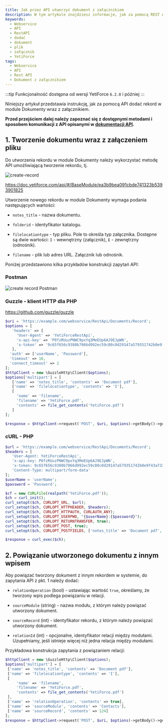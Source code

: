 ```yaml
---
title: Jak przez API utworzyć dokument z załącznikiem
description: W tym artykule znajdziesz informacje, jak za pomocą REST API dodać rekord w module Dokumenty wraz z załącznikiem
keywords:
  - Webservice
  - API
  - RestAPI
  - dodać
  - dokument
  - plik
  - załącznik
  - YetiForce
tags:
  - Webservice
  - API
  - Rest API
  - Dokument z załącznikiem
---
```


:::tip Funkcjonalność dostępna od wersji YetiForce `6.2.0` i później
:::

Niniejszy artykuł przedstawia instrukcję, jak za pomocą API dodać rekord w module Dokumenty wraz z załącznikiem.

**Przed przejściem dalej należy zapoznać się z dostępnymi metodami i sposobem komunikacji z API opisanymi w [dokumentacji API](https://doc.yetiforce.com/api/).**

## 1. Tworzenie dokumentu wraz z załączeniem pliku

Do utworzenia rekordu w module Dokumenty należy wykorzystać metodę API umożliwiającą tworzenie rekordu, tj.

![create-record](create-record.png)

https://doc.yetiforce.com/api/#/BaseModule/ea3b9bea091cbde741323b5393901825

Utworzenie nowego rekordu w module Dokumenty wymaga podania następujących wartości:

- `notes_title` - nazwa dokumentu.

- `folderid` - identyfikator katalogu.

- `filelocationtype` - typ pliku. Pole to określa typ załącznika. Dostępne są dwie wartości: `I` - wewnętrzny (załącznik), `E` - zewnętrzny (odnośnik).

- `filename` - plik lub adres URL. Załącznik lub odnośnik.

Poniżej przedstawiono kilka przykładów konstrukcji zapytań API:

### Postman

![create record Postman](create-record-PostmanApiDoc2.png)

### Guzzle - klient HTTP dla PHP

https://github.com/guzzle/guzzle

```php
$uri = 'https://example.com/webservice/RestApi/Documents/Record';
$options = [
   'headers' => [
     'User-Agent' => 'YetiForceRestApi',
     'x-api-key' => 'P0fzRUuzPNWC9pxYq3MeEUp6AJ9EJpWN',
     'x-token' => '9c65f656c9380b7066d992ec59c00c0d29147a579351742b0e9f43a73312f5be',
   ],
  'auth' => ['userName', 'Password'],
  'timeout' => 10,
  'connect_timeout' => 2
];
$httpClient = new \GuzzleHttp\Client($options);
$options['multipart'] = [
   ['name' => 'notes_title', 'contents' => 'Document pdf'],
   ['name' => 'filelocationtype', 'contents' => 'I'],
   [
     'name' => 'filename',
     'filename' => 'YetiForce.pdf',
     'contents' => file_get_contents('YetiForce.pdf')
   ]
];

$response = $httpClient->request('POST', $uri, $options)->getBody()->getContents();
```

### cURL - PHP

```php
$url = 'https://example.com/webservice/RestApi/Documents/Record';
$headers = [
   'User-Agent: YetiForceRestApi',
   'x-api-key: P0fzRUuzPNWC9pxYq3MeEUp6AJ9EJpWN',
   'x-token: 9c65f656c9380b7066d992ec59c00c0d29147a579351742b0e9f43a73312f5be',
   'Content-Type: multipart/form-data'
];
$userName = 'userName';
$password = 'Password';

$cf = new CURLFile(realpath('YetiForce.pdf'));
$ch = curl_init();
curl_setopt($ch, CURLOPT_URL, $url);
curl_setopt($ch, CURLOPT_HTTPHEADER, $headers);
curl_setopt($ch, CURLOPT_HTTPAUTH, CURLAUTH_ANY);
curl_setopt($ch, CURLOPT_USERPWD, "{$userName}:{$password}");
curl_setopt($ch, CURLOPT_RETURNTRANSFER, true);
curl_setopt($ch, CURLOPT_POST, true);
curl_setopt($ch, CURLOPT_POSTFIELDS, ['notes_title' => 'Document pdf', 'filelocationtype' => 'I', 'filename' => $cf]);

$response = curl_exec($ch);
```

## 2. Powiązanie utworzonego dokumentu z innym wpisem

Aby powiązać tworzony dokument z innym rekordem w systemie, do zapytania API z pkt. 1 należy dodać:

- `relationOperation` (bool) - ustawiając wartość `true`, określamy, że tworzony wpis podlega powiązaniu w relacji.

- `sourceModule` (string) - nazwa modułu, z którym należy powiązać utworzony dokument.

- `sourceRecord` (int) - identyfikator rekordu, z którym należy powiązać utworzony dokument.

- `relationId` (int) - opcjonalne, identyfikator relacji między modułami. Uzupełniamy, jeśli istnieje więcej niż jedna relacja między modułami.

Przykładowa konstrukcja zapytania z powiązaniem relacji:

```php
$httpClient = new \GuzzleHttp\Client($options);
$options['multipart'] = [
 ['name' => 'notes_title', 'contents' => 'Document pdf'],
 ['name' => 'filelocationtype', 'contents' => 'I'],
 [
     'name' => 'filename',
     'filename' => 'YetiForce.pdf',
     'contents' => file_get_contents('YetiForce.pdf')
 ],
 ['name' => 'relationOperation', 'contents' => true],
 ['name' => 'sourceModule', 'contents' => 'Contacts'],
 ['name' => 'sourceRecord', 'contents' => 124]
];
$response = $httpClient->request('POST', $uri, $options)->getBody()->getContents();
```
